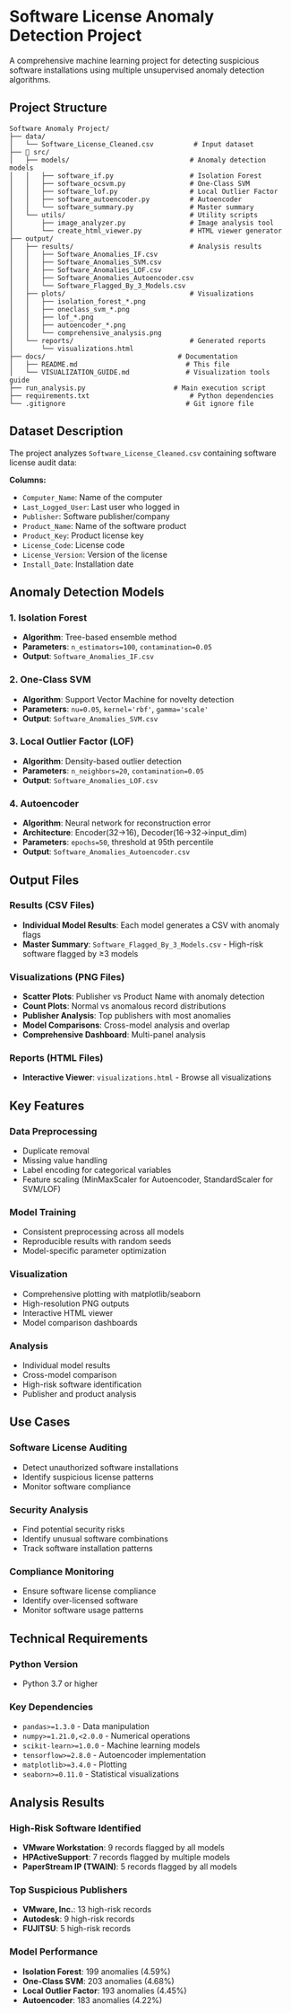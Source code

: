 # Software License Anomaly Detection Project

A comprehensive machine learning project for detecting suspicious software installations using multiple unsupervised anomaly detection algorithms.

## Project Structure

```
Software Anomaly Project/
├── data/
│   └── Software_License_Cleaned.csv          # Input dataset
├── 🔧 src/
│   ├── models/                              # Anomaly detection models
│   │   ├── software_if.py                   # Isolation Forest
│   │   ├── software_ocsvm.py                # One-Class SVM
│   │   ├── software_lof.py                  # Local Outlier Factor
│   │   ├── software_autoencoder.py          # Autoencoder
│   │   └── software_summary.py              # Master summary
│   └── utils/                               # Utility scripts
│       ├── image_analyzer.py                # Image analysis tool
│       └── create_html_viewer.py            # HTML viewer generator
├── output/
│   ├── results/                             # Analysis results
│   │   ├── Software_Anomalies_IF.csv
│   │   ├── Software_Anomalies_SVM.csv
│   │   ├── Software_Anomalies_LOF.csv
│   │   ├── Software_Anomalies_Autoencoder.csv
│   │   └── Software_Flagged_By_3_Models.csv
│   ├── plots/                               # Visualizations
│   │   ├── isolation_forest_*.png
│   │   ├── oneclass_svm_*.png
│   │   ├── lof_*.png
│   │   ├── autoencoder_*.png
│   │   └── comprehensive_analysis.png
│   └── reports/                             # Generated reports
│       └── visualizations.html
├── docs/                                 # Documentation
│   ├── README.md                           # This file
│   └── VISUALIZATION_GUIDE.md              # Visualization tools guide
├── run_analysis.py                      # Main execution script
├── requirements.txt                         # Python dependencies
└── .gitignore                              # Git ignore file
```

## Dataset Description

The project analyzes `Software_License_Cleaned.csv` containing software license audit data:

**Columns:**
- `Computer_Name`: Name of the computer
- `Last_Logged_User`: Last user who logged in
- `Publisher`: Software publisher/company
- `Product_Name`: Name of the software product
- `Product_Key`: Product license key
- `License_Code`: License code
- `License_Version`: Version of the license
- `Install_Date`: Installation date

## Anomaly Detection Models

### 1. **Isolation Forest**
- **Algorithm**: Tree-based ensemble method
- **Parameters**: `n_estimators=100`, `contamination=0.05`
- **Output**: `Software_Anomalies_IF.csv`

### 2. **One-Class SVM**
- **Algorithm**: Support Vector Machine for novelty detection
- **Parameters**: `nu=0.05`, `kernel='rbf'`, `gamma='scale'`
- **Output**: `Software_Anomalies_SVM.csv`

### 3. **Local Outlier Factor (LOF)**
- **Algorithm**: Density-based outlier detection
- **Parameters**: `n_neighbors=20`, `contamination=0.05`
- **Output**: `Software_Anomalies_LOF.csv`

### 4. **Autoencoder**
- **Algorithm**: Neural network for reconstruction error
- **Architecture**: Encoder(32→16), Decoder(16→32→input_dim)
- **Parameters**: `epochs=50`, threshold at 95th percentile
- **Output**: `Software_Anomalies_Autoencoder.csv`

## Output Files

### Results (CSV Files)
- **Individual Model Results**: Each model generates a CSV with anomaly flags
- **Master Summary**: `Software_Flagged_By_3_Models.csv` - High-risk software flagged by ≥3 models

### Visualizations (PNG Files)
- **Scatter Plots**: Publisher vs Product Name with anomaly detection
- **Count Plots**: Normal vs anomalous record distributions
- **Publisher Analysis**: Top publishers with most anomalies
- **Model Comparisons**: Cross-model analysis and overlap
- **Comprehensive Dashboard**: Multi-panel analysis

### Reports (HTML Files)
- **Interactive Viewer**: `visualizations.html` - Browse all visualizations

## Key Features

### Data Preprocessing
- Duplicate removal
- Missing value handling
- Label encoding for categorical variables
- Feature scaling (MinMaxScaler for Autoencoder, StandardScaler for SVM/LOF)

### Model Training
- Consistent preprocessing across all models
- Reproducible results with random seeds
- Model-specific parameter optimization

### Visualization
- Comprehensive plotting with matplotlib/seaborn
- High-resolution PNG outputs
- Interactive HTML viewer
- Model comparison dashboards

### Analysis
- Individual model results
- Cross-model comparison
- High-risk software identification
- Publisher and product analysis

## Use Cases

### Software License Auditing
- Detect unauthorized software installations
- Identify suspicious license patterns
- Monitor software compliance

### Security Analysis
- Find potential security risks
- Identify unusual software combinations
- Track software installation patterns

### Compliance Monitoring
- Ensure software license compliance
- Identify over-licensed software
- Monitor software usage patterns

## Technical Requirements

### Python Version
- Python 3.7 or higher

### Key Dependencies
- `pandas>=1.3.0` - Data manipulation
- `numpy>=1.21.0,<2.0.0` - Numerical operations
- `scikit-learn>=1.0.0` - Machine learning models
- `tensorflow>=2.8.0` - Autoencoder implementation
- `matplotlib>=3.4.0` - Plotting
- `seaborn>=0.11.0` - Statistical visualizations

## Analysis Results

### High-Risk Software Identified
- **VMware Workstation**: 9 records flagged by all models
- **HPActiveSupport**: 7 records flagged by multiple models
- **PaperStream IP (TWAIN)**: 5 records flagged by all models

### Top Suspicious Publishers
- **VMware, Inc.**: 13 high-risk records
- **Autodesk**: 9 high-risk records
- **FUJITSU**: 5 high-risk records

### Model Performance
- **Isolation Forest**: 199 anomalies (4.59%)
- **One-Class SVM**: 203 anomalies (4.68%)
- **Local Outlier Factor**: 193 anomalies (4.45%)
- **Autoencoder**: 183 anomalies (4.22%)

